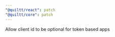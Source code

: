 ```yaml
---
"@quiltt/react": patch
"@quiltt/core": patch
---
```


Allow client id to be optional for token based apps
